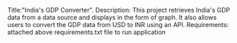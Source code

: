 Title:"India's GDP Converter".
Description: This project retrieves India's GDP data from a data source and displays in the form of graph. It also allows users to convert the GDP data from USD to INR using an API. 
Requirements: attached above requirements.txt file to run application

